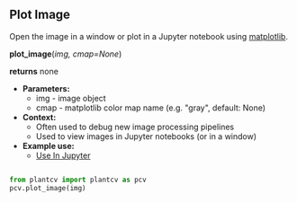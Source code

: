 ## Plot Image

Open the image in a window or plot in a Jupyter notebook using [matplotlib](https://matplotlib.org/).

**plot_image**(*img, cmap=None*)

**returns** none

- **Parameters:**
    - img - image object
    - cmap - matplotlib color map name (e.g. "gray", default: None)
- **Context:**
    - Often used to debug new image processing pipelines
    - Used to view images in Jupyter notebooks (or in a window) 
- **Example use:**
    - [Use In Jupyter](jupyter.md)  

```python

from plantcv import plantcv as pcv      
pcv.plot_image(img)

```
